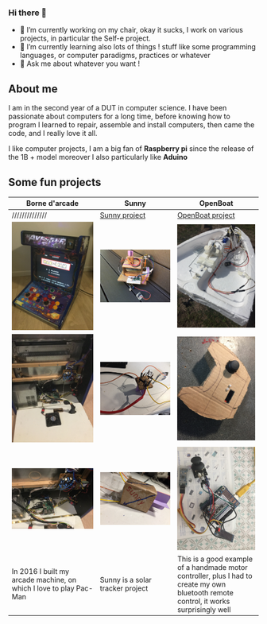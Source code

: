 ### Hi there 👋

- 🔭 I’m currently working on my chair, okay it sucks, I work on various projects, in particular the Self-e project.
- 🌱 I’m currently learning also lots of things ! stuff like some programming languages, or computer paradigms, practices or whatever
- 💬 Ask me about whatever you want !

## About me
I am in the second year of a DUT in computer science.
I have been passionate about computers for a long time, before knowing how to program I learned to repair, assemble and install computers, then came the code, and I really love it all.

I like computer projects, I am a big fan of **Raspberry pi** since the release of the 1B + model moreover I also particularly like **Aduino**

## Some fun projects

|Borne d'arcade|Sunny|OpenBoat|
|--------------|--------------|--------------|
|//////////////|[Sunny project](https://lostsh.github.io/sunny/)|[OpenBoat project](https://github.com/lostsh/openBoat)|
|![arcade front](img/arcade0.JPG)|![sunny](img/sunny0.JPG)|![boat](img/boat.JPG)|
|![arcade content](img/arcade1.JPG)|![making sunny](img/sunny1.jpg)|![radio control](img/radioCtrl1.JPG)|
|![arcade pi](img/arcade2.JPG)|![sunny solar detector](img/sunny2.jpg)|![making radio control](img/radioCtrl2.JPG)|
|In 2016 I built my arcade machine, on which I love to play Pac-Man|Sunny is a solar tracker project|This is a good example of a handmade motor controller, plus I had to create my own bluetooth remote control, it works surprisingly well|

<!--
**lostsh/lostsh** is a ✨ _special_ ✨ repository because its `README.md` [](this file) appears on your GitHub profile.

Here are some ideas to get you started:

- 🔭 I’m currently working on ...
- 🌱 I’m currently learning ...
- 👯 I’m looking to collaborate on ...
- 🤔 I’m looking for help with ...
- 💬 Ask me about ...
- 📫 How to reach me: ...
- 😄 Pronouns: ...
- ⚡ Fun fact: ...
-->

